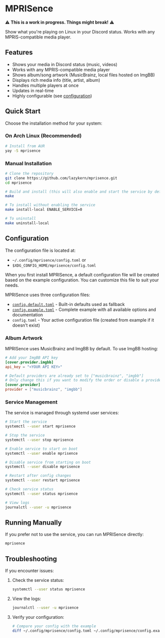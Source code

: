 # MPRISence

⚠️ **This is a work in progress. Things might break!** ⚠️

Show what you're playing on Linux in your Discord status. Works with any MPRIS-compatible media player.

## Features

- Shows your media in Discord status (music, videos)
- Works with any MPRIS-compatible media player
- Shows album/song artwork (MusicBrainz, local files hosted on ImgBB)
- Displays rich media info (title, artist, album)
- Handles multiple players at once
- Updates in real-time
- Highly configurable (see [configuration](#configuration))

## Quick Start

Choose the installation method for your system:

### On Arch Linux (Recommended)
```bash
# Install from AUR
yay -S mprisence
```

### Manual Installation
```bash
# Clone the repository
git clone https://github.com/lazykern/mprisence.git
cd mprisence

# Build and install (this will also enable and start the service by default)
make

# To install without enabling the service
make install-local ENABLE_SERVICE=0

# To uninstall
make uninstall-local
```

## Configuration

The configuration file is located at:
- `~/.config/mprisence/config.toml` or
- `$XDG_CONFIG_HOME/mprisence/config.toml`

When you first install MPRISence, a default configuration file will be created based on the example configuration. You can customize this file to suit your needs.

MPRISence uses three configuration files:
- [`config.default.toml`](./config/config.default.toml) - Built-in defaults used as fallback
- [`config.example.toml`](./config/config.example.toml) - Complete example with all available options and documentation
- `config.toml` - Your active configuration file (created from example if it doesn't exist)

### Album Artwork

MPRISence uses MusicBrainz and ImgBB by default. To use ImgBB hosting:
```toml
# Add your ImgBB API key
[cover.provider.imgbb]
api_key = "<YOUR API KEY>"

# Default providers are already set to ["musicbrainz", "imgbb"]
# Only change this if you want to modify the order or disable a provider
[cover.provider]
provider = ["musicbrainz", "imgbb"]
```

### Service Management

The service is managed through systemd user services:

```bash
# Start the service
systemctl --user start mprisence

# Stop the service
systemctl --user stop mprisence

# Enable service to start on boot
systemctl --user enable mprisence

# Disable service from starting on boot
systemctl --user disable mprisence

# Restart after config changes
systemctl --user restart mprisence

# Check service status
systemctl --user status mprisence

# View logs
journalctl --user -u mprisence
```

## Running Manually

If you prefer not to use the service, you can run MPRISence directly:

```bash
mprisence
```

## Troubleshooting

If you encounter issues:

1. Check the service status:
   ```bash
   systemctl --user status mprisence
   ```

2. View the logs:
   ```bash
   journalctl --user -u mprisence
   ```

3. Verify your configuration:
   ```bash
   # Compare your config with the example
   diff ~/.config/mprisence/config.toml ~/.config/mprisence/config.example.toml
   ```
